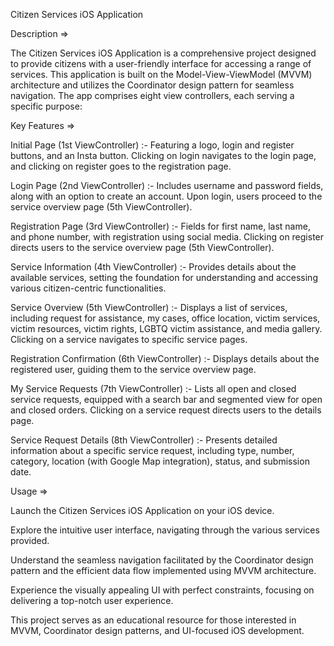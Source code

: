 Citizen Services iOS Application

Description =>

The Citizen Services iOS Application is a comprehensive project designed to provide citizens with a user-friendly interface for accessing a range of services. This application is built on the Model-View-ViewModel (MVVM) architecture and utilizes the Coordinator design pattern for seamless navigation. The app comprises eight view controllers, each serving a specific purpose:

Key Features => 

Initial Page (1st ViewController)  :-   Featuring a logo, login and register buttons, and an Insta button. Clicking on login navigates to the login page, and clicking on register goes to the registration page.

Login Page (2nd ViewController) :-  Includes username and password fields, along with an option to create an account. Upon login, users proceed to the service overview page (5th ViewController).

Registration Page (3rd ViewController) :-  Fields for first name, last name, and phone number, with registration using social media. Clicking on register directs users to the service overview page (5th ViewController).

Service Information (4th ViewController) :-  Provides details about the available services, setting the foundation for understanding and accessing various citizen-centric functionalities.

Service Overview (5th ViewController) :-  Displays a list of services, including request for assistance, my cases, office location, victim services, victim resources, victim rights, LGBTQ victim assistance, and media gallery. Clicking on a service navigates to specific service pages.

Registration Confirmation (6th ViewController) :-  Displays details about the registered user, guiding them to the service overview page.

My Service Requests (7th ViewController) :-  Lists all open and closed service requests, equipped with a search bar and segmented view for open and closed orders. Clicking on a service request directs users to the details page.

Service Request Details (8th ViewController) :-  Presents detailed information about a specific service request, including type, number, category, location (with Google Map integration), status, and submission date.

Usage =>

Launch the Citizen Services iOS Application on your iOS device.

Explore the intuitive user interface, navigating through the various services provided.

Understand the seamless navigation facilitated by the Coordinator design pattern and the efficient data flow implemented using MVVM architecture.

Experience the visually appealing UI with perfect constraints, focusing on delivering a top-notch user experience.

This project serves as an educational resource for those interested in MVVM, Coordinator design patterns, and UI-focused iOS development.
